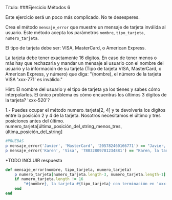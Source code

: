 Título:
###Ejercicio Métodos 6

Este ejercicio será un poco más complicado. No te desesperes.

Crea el método `mensaje_error` que muestre un mensaje de tarjeta inválida al usuario. Este método acepta los parámetros `nombre`, `tipo_tarjeta`, `numero_tarjeta`. 

El tipo de tarjeta debe ser: VISA, MasterCard, o American Express. 

La tarjeta debe tener exactamente 16 dígitos. En caso de tener menos o más hay que rechazarla y mandar un mensaje al usuario con el nombre del usuario y la información de su tarjeta (Tipo de tarjeta VISA, MasterCard, o American Express, y número) que diga: "(nombre), el número de la tarjeta VISA 'xxx-771' es inválido."

Hint:
El nombre del usuario y el tipo de tarjeta ya los tienes y sabes cómo interpolarlos. El único problema es cómo encuentras los últimos 3 dígitos de la tarjeta? 'xxx-520'?

1.- Puedes ocupar el método numero_tarjeta[2, 4] y te devolvería los dígitos entre la posición 2 y 4 de la tarjeta. Nosotros necesitamos el último y tres posiciones antes del último.
numero_tarjeta[última_posición_del_string_menos_tres, última_posición_del_string] 


```ruby
#PRUEBAS
p mensaje_error('Javier', 'MasterCard', '205782460166771') == "Javier, la tarjeta MasterCard con terminación en 'xxx-771' es inválida."
p mensaje_error('Karen', 'Visa', '78032809781234881') == "Karen, la tarjeta Visa con terminación en 'xxx-881' es inválida."
```

*TODO INCLUIR respuesta
```ruby
def mensaje_error(nombre, tipo_tarjeta, numero_tarjeta)
    p numero_tarjeta[numero_tarjeta.length-3, numero_tarjeta.length-1]
    if numero_tarjeta.length != 16
        "#{nombre}, la tarjeta #{tipo_tarjeta} con terminación en 'xxx-#{numero_tarjeta[numero_tarjeta.length-3, numero_tarjeta.length-1]}' es inválida."
    end
end
```
